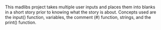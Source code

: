 This madlibs project takes multiple user inputs and places them into blanks in a short story prior to knowing what the story is about. Concepts used are the input() function, variables, the comment (#) function, strings, and the print() function.
